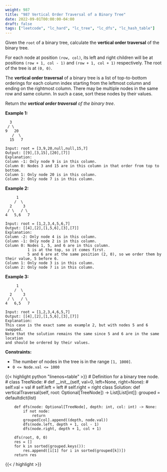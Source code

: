 ```yaml
---
weight: 987
title: "987 Vertical Order Traversal of a Binary Tree"
date: 2022-09-01T00:00:00-04:00
draft: false
tags: ["leetcode", "lc_hard", "lc_tree", "lc_dfs", "lc_hash_table"]
---
```


Given the `root` of a binary tree, calculate the **vertical order traversal** of the binary tree.

For each node at position `(row, col)`, its left and right children will be at positions `(row + 1, col - 1)` and `(row + 1, col + 1)` respectively. The root of the tree is at `(0, 0)`.

The **vertical order traversal** of a binary tree is a list of top-to-bottom orderings for each column index starting from the leftmost column and ending on the rightmost column. There may be multiple nodes in the same row and same column. In such a case, sort these nodes by their values.

Return _the **vertical order traversal** of the binary tree_.

**Example 1:**
```
  3
 / \
9   20
   /  \
  15   7

Input: root = [3,9,20,null,null,15,7]
Output: [[9],[3,15],[20],[7]]
Explanation:
Column -1: Only node 9 is in this column.
Column 0: Nodes 3 and 15 are in this column in that order from top to bottom.
Column 1: Only node 20 is in this column.
Column 2: Only node 7 is in this column.
```
**Example 2:**
```
     1
    /  \
  2     3
 / \   / \
4   5,6   7

Input: root = [1,2,3,4,5,6,7]
Output: [[4],[2],[1,5,6],[3],[7]]
Explanation:
Column -2: Only node 4 is in this column.
Column -1: Only node 2 is in this column.
Column 0: Nodes 1, 5, and 6 are in this column.
          1 is at the top, so it comes first.
          5 and 6 are at the same position (2, 0), so we order them by their value, 5 before 6.
Column 1: Only node 3 is in this column.
Column 2: Only node 7 is in this column.
```
**Example 3:**
```
     1
    /  \
  2     3
 / \   / \
4   6,5   7

Input: root = [1,2,3,4,6,5,7]
Output: [[4],[2],[1,5,6],[3],[7]]
Explanation:
This case is the exact same as example 2, but with nodes 5 and 6 swapped.
Note that the solution remains the same since 5 and 6 are in the same location
and should be ordered by their values.
```

**Constraints:**
- The number of nodes in the tree is in the range `[1, 1000]`.
- `0 <= Node.val <= 1000`

<div class="tabs"></div>
<div class="tab-content">
<div id="python" class="lang">
{{< highlight python "linenos=table" >}}
# Definition for a binary tree node.
# class TreeNode:
#     def __init__(self, val=0, left=None, right=None):
#         self.val = val
#         self.left = left
#         self.right = right
class Solution:
    def verticalTraversal(self, root: Optional[TreeNode]) -> List[List[int]]:
        grouped = defaultdict(list)
        
        def dfs(node: Optional[TreeNode], depth: int, col: int) -> None:
            if not node:
                return
            grouped[col].append((depth, node.val))
            dfs(node.left, depth + 1, col - 1)
            dfs(node.right, depth + 1, col + 1)
        
        dfs(root, 0, 0)
        res = []
        for k in sorted(grouped.keys()):
            res.append([i[1] for i in sorted(grouped[k])])
        return res
{{< / highlight >}}
</div>
</div>
